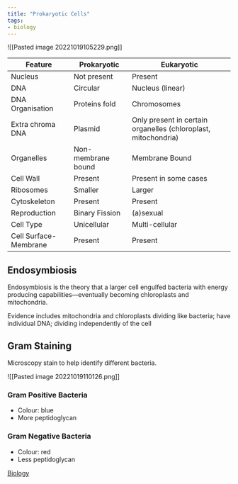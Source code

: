 ```yaml
---
title: "Prokaryotic Cells"
tags:
- biology
---
```

![[Pasted image 20221019105229.png]]


| **Feature**               | **Prokaryotic**        | **Eukaryotic**                                                     |
|-----------------------|--------------------|----------------------------------------------------------------|
| Nucleus               | Not present        | Present                                                        |
| DNA                   | Circular           | Nucleus (linear)                                               |
| DNA Organisation      | Proteins fold      | Chromosomes                                                    |
| Extra chroma DNA      | Plasmid            | Only present in certain organelles (chloroplast, mitochondria) |
| Organelles            | Non-membrane bound | Membrane Bound                                                 |
| Cell Wall             | Present            | Present in some cases                                          |
| Ribosomes             | Smaller            | Larger                                                         |
| Cytoskeleton          | Present            | Present                                                        |
| Reproduction          | Binary Fission     | (a)sexual                                                      |
| Cell Type             | Unicellular        | Multi-cellular                                                 |
| Cell Surface-Membrane | Present            | Present                                                        |


## Endosymbiosis

Endosymbiosis is the theory that a larger cell engulfed bacteria with energy producing capabilities—eventually becoming chloroplasts and mitochondria.

Evidence includes mitochondria and chloroplasts dividing like bacteria; have individual DNA; dividing independently of the cell

## Gram Staining
Microscopy stain to help identify different bacteria.

![[Pasted image 20221019110126.png]]

### Gram Positive Bacteria
- Colour: blue
- More peptidoglycan

### Gram Negative Bacteria
- Colour: red
- Less peptidoglycan



[Biology](/Biology)